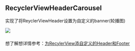 ## RecyclerViewHeaderCarousel

实现了将ReyclerViewHeader设置为自定义的banner(轮播图)

![](http://o7glqnnuw.bkt.clouddn.com/blog/RecyclerViewHeaderCarousel.gif)

###

想了解想详情参考：[为RecylerView添自定义的Header和Footer](https://github.com/faithlove/RecyclerViewHeaderAndFooter)
